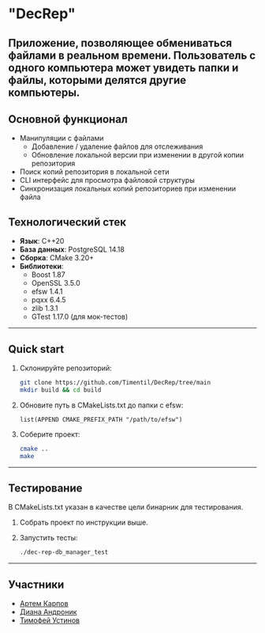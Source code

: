 # "DecRep" 

Приложение, позволяющее обмениваться файлами в реальном времени. 
Пользователь с одного компьютера может увидеть папки и файлы, которыми делятся другие компьютеры. 
---

## Основной функционал

- Манипуляции с файлами
  - Добавление / удаление файлов для отслеживания  
  - Обновление локальной версии при изменении в другой копии репозитория
- Поиск копий репозитория в локальной сети
- CLI интерфейс для просмотра файловой структуры
- Синхронизация локальных копий репозиториев при изменении файла

## Технологический стек
- **Язык**: С++20
- **База данных**: PostgreSQL 14.18
- **Сборка**: CMake 3.20+ 
- **Библиотеки**:
  - Boost 1.87
  - OpenSSL 3.5.0
  - efsw 1.4.1 
  - pqxx 6.4.5
  - zlib 1.3.1
  - GTest 1.17.0 (для мок-тестов)

---

## Quick start
1. Склонируйте репозиторий:
   ```bash
   git clone https://github.com/Timentil/DecRep/tree/main
   mkdir build && cd build
   ```
2. Обновите путь в CMakeLists.txt до папки с efsw:
    ```
   list(APPEND CMAKE_PREFIX_PATH "/path/to/efsw")
    ```
3. Соберите проект:
   ```bash
   cmake .. 
   make 
   ```
---

## Тестирование

В CMakeLists.txt указан в качестве цели бинарник для тестирования.

1. Собрать проект по инструкции выше.

2. Запустить тесты:
    ```bash
    ./dec-rep-db_manager_test
    ```
---

## Участники
- [Артем Карпов](https://github.com/Timentil)
- [Диана Андроник](https://github.com/AndrDia)
- [Тимофей Устинов](https://github.com/timustinov)
